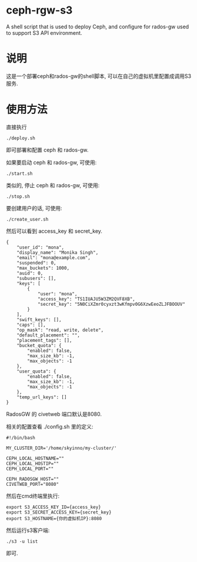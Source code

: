 # ceph-rgw-s3

A shell script that is used to deploy Ceph, and configure for rados-gw used to support S3 API environment.

# 说明

这是一个部署ceph和rados-gw的shell脚本, 可以在自己的虚拟机里配置成调用S3服务.

# 使用方法

直接执行

	./deploy.sh

即可部署和配置 ceph 和 rados-gw.

如果要启动 ceph 和 rados-gw, 可使用:

	./start.sh

类似的, 停止 ceph 和 rados-gw, 可使用:

	./stop.sh

要创建用户的话, 可使用:

	./create_user.sh

然后可以看到 access_key 和 secret_key.

	{
		"user_id": "mona",
		"display_name": "Monika Singh",
		"email": "mona@example.com",
		"suspended": 0,
		"max_buckets": 1000,
		"auid": 0,
		"subusers": [],
		"keys": [
			{
				"user": "mona",
				"access_key": "TS1IUAJU5W3ZM2QVF8XB",
				"secret_key": "5N0CiXZmr0cyxzt3wKfmpv0G6XzwEeoZLJFBOOUV"
			}
		],
		"swift_keys": [],
		"caps": [],
		"op_mask": "read, write, delete",
		"default_placement": "",
		"placement_tags": [],
		"bucket_quota": {
			"enabled": false,
			"max_size_kb": -1,
			"max_objects": -1
		},
		"user_quota": {
			"enabled": false,
			"max_size_kb": -1,
			"max_objects": -1
		},
		"temp_url_keys": []
	}

RadosGW 的 civetweb 端口默认是8080.

相关的配置查看 ./config.sh 里的定义:

	#!/bin/bash

	MY_CLUSTER_DIR='/home/skyinno/my-cluster/'

	CEPH_LOCAL_HOSTNAME=""
	CEPH_LOCAL_HOSTIP=""
	CEPH_LOCAL_PORT=""

	CEPH_RADOSGW_HOST=""
	CIVETWEB_PORT="8080"

然后在cmd终端里执行:

	export S3_ACCESS_KEY_ID={access_key}
	export S3_SECRET_ACCESS_KEY={secret_key}
	export S3_HOSTNAME={你的虚拟机IP}:8080

然后运行s3客户端:

	./s3 -u list

即可.
